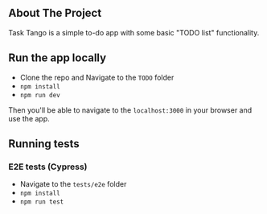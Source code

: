 ## About The Project

Task Tango is a simple to-do app with some basic "TODO list" functionality.

<!--will add image later ![user interface of the app](./readme/user-interface.png) -->

## Run the app locally

- Clone the repo and Navigate to the `TODO` folder
- `npm install`
- `npm run dev`

Then you'll be able to navigate to the `localhost:3000` in your browser and use the app.

## Running tests

### E2E tests (Cypress)

- Navigate to the `tests/e2e` folder
- `npm install`
- `npm run test`

